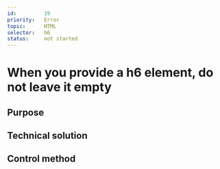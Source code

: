 ```yaml
---
id:         19
priority:   Error
topic:      HTML
selector:   h6
status:     not started
---
```


# When you provide a h6 element, do not leave it empty

## Purpose

## Technical solution

## Control method


